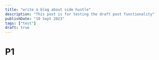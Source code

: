 ```yaml
---
title: "write a blog about side hustle"
description: "This post is for testing the draft post functionality"
publishDate: "10 Sept 2023"
tags: ["test"]
draft: true
---
```


# P1